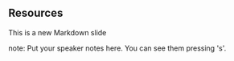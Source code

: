 ##  Resources

This is a new Markdown slide

note:
    Put your speaker notes here.
    You can see them pressing 's'.
